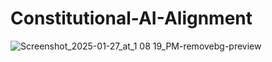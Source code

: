 # Constitutional-AI-Alignment

![Screenshot_2025-01-27_at_1 08 19_PM-removebg-preview](https://github.com/user-attachments/assets/ede0f6ae-3649-419f-94da-e0184d4b2660)

